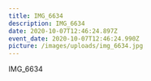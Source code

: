 ```yaml
---
title: IMG_6634
description: IMG_6634
date: 2020-10-07T12:46:24.897Z
event_date: 2020-10-07T12:46:24.990Z
picture: /images/uploads/img_6634.jpg
---
```

IMG_6634